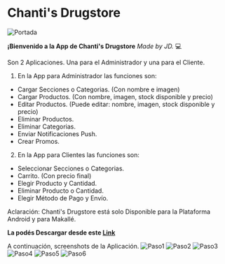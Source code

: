 # **Chanti's Drugstore**
![Portada](https://user-images.githubusercontent.com/96133436/178121510-d5907e50-f076-439e-94e1-c50138923c93.jpg)

**¡Bienvenido a la App de Chanti's Drugstore** *Made by JD.* :computer:

Son 2 Aplicaciones. Una para el Administrador y una para el Cliente.

1. En la App para Administrador las funciones son:
  - Cargar Secciones o Categorias. (Con nombre e imagen)
  - Cargar Productos. (Con nombre, imagen, stock disponible y precio)
  - Editar Productos. (Puede editar: nombre, imagen, stock disponible y precio)
  - Eliminar Productos.
  - Eliminar Categorias.
  - Enviar Notificaciones Push.
  - Crear Promos.

2. En la App para Clientes las funciones son:
  - Seleccionar Secciones o Categorias.
  - Carrito. (Con precio final)
  - Elegir Producto y Cantidad.
  - Eliminar Producto o Cantidad.
  - Elegir Método de Pago y Envío.
  
Aclaración: Chanti's Drugstore está solo Disponible para la Plataforma Android y para Makallé.

**La podés Descargar desde este [Link](https://archive.org/download/chantis-oficial-v-13/ChantisOficialV13.apk)**

A continuación, screenshots de la Aplicación.
![Paso1](https://user-images.githubusercontent.com/96133436/178129262-4642f880-7347-4ef9-af6e-94846080821f.jpg)
![Paso2](https://user-images.githubusercontent.com/96133436/178129265-e77cc248-f9ad-4af7-b7ac-8178ef44a32c.jpg)
![Paso3](https://user-images.githubusercontent.com/96133436/178129267-fbf92b52-c4a9-473f-b85e-4a12353a005f.jpg)
![Paso4](https://user-images.githubusercontent.com/96133436/178129270-9f2e3527-d4b4-441d-ba16-2b5c2cc64a9a.jpg)
![Paso5](https://user-images.githubusercontent.com/96133436/178129272-85231b1a-f108-4e57-a10c-2b0b3450eadb.jpg)
![Paso6](https://user-images.githubusercontent.com/96133436/178129275-9f3602f4-ccbf-48a7-b8a3-f43e501d5bdb.jpg)
